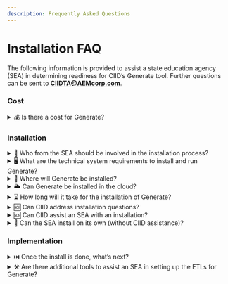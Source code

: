 ```yaml
---
description: Frequently Asked Questions
---
```


# Installation FAQ

The following information is provided to assist a state education agency (SEA) in determining readiness for CIID’s Generate tool. Further questions can be sent to [**CIIDTA@AEMcorp.com**.](mailto:CIIDTA@AEMcorp.com.)

### Cost <a href="#toc109377198" id="toc109377198"></a>

<details>

<summary>💰 Is there a cost for Generate?</summary>

Generate is freely available to all SEAs, with no cost. SEAs may identify costs related to server space or staff time, depending on the state environment and implementation plan.

</details>

### Installation <a href="#toc109377199" id="toc109377199"></a>

<details>

<summary>🤔 Who from the SEA should be involved in the installation process?</summary>

State IT staff will need to install Generate in the state environment.

</details>

<details>

<summary>🖥️ What are the technical system requirements to install and run Generate?</summary>

The following system requirements are:

* [x] Web Server - Windows 2012 R2 (or newer) with IIS 8.5 (or newer) and 16GB of RAM.
* [x] Database Server - Windows 2012 R2 (or newer) with SQL Server 2012 or newer and 16GB of RAM.
  * [x] Web Server and Database Server may be on the same machine, if desired.
* [x] 32GB of RAM is required if on the same machine.
* [x] .NET 6.0 or newer installed on Web Server. .NET Core Windows Server Hosting bundle installed on Web Server.
* [x] Active Directory (AD) accessible from the Web Server. If no AD installation exists, AD LDS may be installed.

</details>

<details>

<summary>📂 Where will Generate be installed?</summary>

Generate is installed on a .Net server in the state. A new server may be required, which could result in a cost.

</details>

<details>

<summary>🌥️ Can Generate be installed in the cloud?</summary>

Yes, for specifics on installing Generate in the cloud please contact CIID at [CIIDTA@AEMcorp.com.](mailto:CIIDTA@AEMcorp.com.)

</details>

<details>

<summary>⌛ How long will it take for the installation of Generate?</summary>

Please plan on a 3-6 hour window for installation and troubleshooting.

</details>

<details>

<summary>🆘 Can CIID address installation questions?</summary>

Yes. Please reach out to CIID at [CIIDTA@AEMcorp.com.](mailto:CIIDTA@AEMcorp.com)

</details>

<details>

<summary>🆘 Can CIID assist an SEA with an installation?</summary>

Please reach out to CIID at [CIIDTA@AEMcorp.com](mailto:CIIDTA@AEMcorp.com) to discuss your SEA’s installation needs.

</details>

<details>

<summary>🧭 Can the SEA install on its own (without CIID assistance)?</summary>

Yes, the [Generate Installation Guide](installation.md) provides instructions for a SEA to install the application on their own.

</details>

### Implementation <a href="#toc109377200" id="toc109377200"></a>

<details>

<summary>⏭️ Once the install is done, what’s next?</summary>

Your SEA should make a plan to successfully move data into Generate. The [**CIID Data Integration Toolkit**](https://ciidta.communities.ed.gov/#program/toolkit) can guide you through this process with the [Implementation](implementation.md) section of the **Developer Guides**

</details>

<details>

<summary>⚒️ Are there additional tools to assist an SEA in setting up the ETLs for Generate?</summary>

Yes, because Generate is built on CEDS, the CEDS Align and Connect tools provide a location to map your source data systems to CEDS Elements, which will provide details about where data will be stored in Generate. Additionally, all ED_Facts_ reports in Generate have CEDS Connections. The CEDS _myConnect_ tool will show a gap analysis of your source systems against the ED_Facts_ Connection to identify any missing and/or duplicative elements. For more information, please visit [**https://ceds.ed.gov/**](https://ceds.ed.gov/).

</details>


